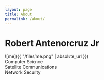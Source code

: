```yaml
---
layout: page
title: About
permalink: /about/
---
```



# Robert Antenorcruz Jr


![me]({{ "/files/me.png" | absolute_url }})<br/> 
Computer Science<br/>
Satellite Communications<br/>
Network Security<br/>